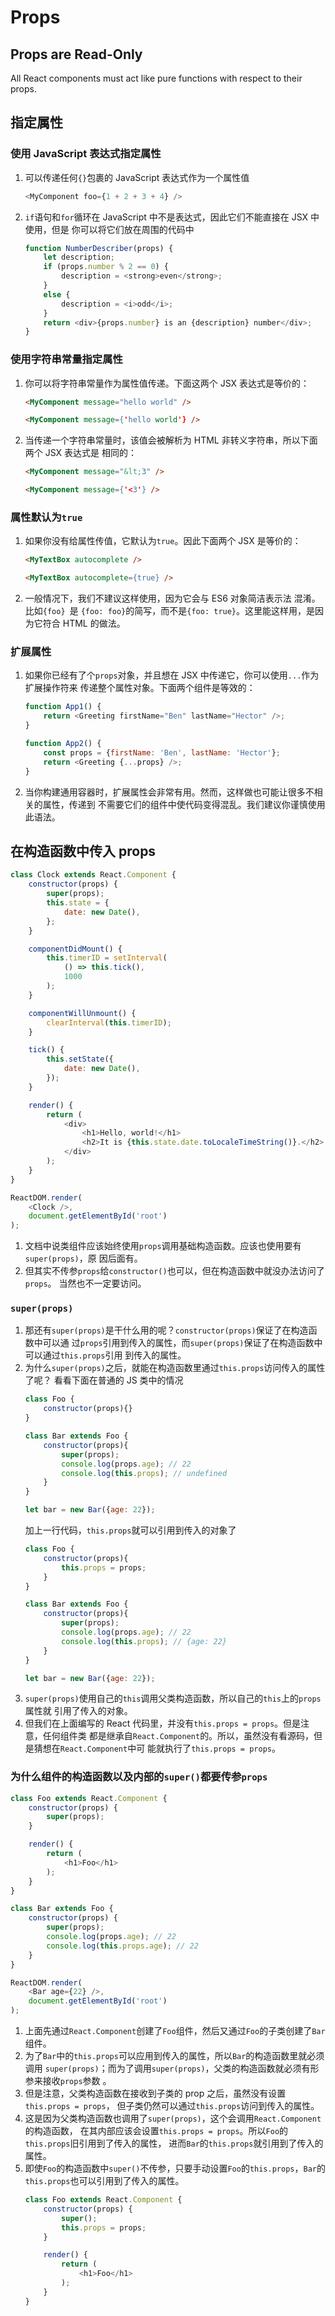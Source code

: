 # Props

## Props are Read-Only
All React components must act like pure functions with respect to their props.


## 指定属性
### 使用 JavaScript 表达式指定属性
1. 可以传递任何`{}`包裹的 JavaScript 表达式作为一个属性值
    ```js
    <MyComponent foo={1 + 2 + 3 + 4} />
    ```
2. `if`语句和`for`循环在 JavaScript 中不是表达式，因此它们不能直接在 JSX 中使用，但是
你可以将它们放在周围的代码中
    ```js
    function NumberDescriber(props) {
        let description;
        if (props.number % 2 == 0) {
            description = <strong>even</strong>;
        }
        else {
            description = <i>odd</i>;
        }
        return <div>{props.number} is an {description} number</div>;
    }
    ```

### 使用字符串常量指定属性
1. 你可以将字符串常量作为属性值传递。下面这两个 JSX 表达式是等价的：
    ```html
    <MyComponent message="hello world" />

    <MyComponent message={'hello world'} />
    ```
2. 当传递一个字符串常量时，该值会被解析为 HTML 非转义字符串，所以下面两个 JSX 表达式是
相同的：
    ```html
    <MyComponent message="&lt;3" />

    <MyComponent message={'<3'} />
    ```

### 属性默认为`true`
1. 如果你没有给属性传值，它默认为`true`。因此下面两个 JSX 是等价的：
    ```html
    <MyTextBox autocomplete />

    <MyTextBox autocomplete={true} />
    ```
2. 一般情况下，我们不建议这样使用，因为它会与 ES6 对象简洁表示法 混淆。比如`{foo} `是
`{foo: foo}`的简写，而不是`{foo: true}`。这里能这样用，是因为它符合 HTML 的做法。

### 扩展属性
1. 如果你已经有了个`props`对象，并且想在 JSX 中传递它，你可以使用`...`作为扩展操作符来
传递整个属性对象。下面两个组件是等效的：
    ```js
    function App1() {
        return <Greeting firstName="Ben" lastName="Hector" />;
    }

    function App2() {
        const props = {firstName: 'Ben', lastName: 'Hector'};
        return <Greeting {...props} />;
    }
    ```
2. 当你构建通用容器时，扩展属性会非常有用。然而，这样做也可能让很多不相关的属性，传递到
不需要它们的组件中使代码变得混乱。我们建议你谨慎使用此语法。


## 在构造函数中传入 props
```js
class Clock extends React.Component {
    constructor(props) {
        super(props);
        this.state = {
            date: new Date(),
        };
    }

    componentDidMount() {
        this.timerID = setInterval(
            () => this.tick(),
            1000
        );
    }

    componentWillUnmount() {
        clearInterval(this.timerID);
    }

    tick() {
        this.setState({
            date: new Date(),
        });
    }

    render() {
        return (
            <div>
                <h1>Hello, world!</h1>
                <h2>It is {this.state.date.toLocaleTimeString()}.</h2>
            </div>
        );
    }
}

ReactDOM.render(
    <Clock />,
    document.getElementById('root')
);
```

1. 文档中说类组件应该始终使用`props`调用基础构造函数。应该也使用要有`super(props)`，原
因后面有。
2. 但其实不传参`props`给`constructor()`也可以，但在构造函数中就没办法访问了`props`。
当然也不一定要访问。

### `super(props)`
1. 那还有`super(props)`是干什么用的呢？`constructor(props)`保证了在构造函数中可以通
过`props`引用到传入的属性，而`super(props)`保证了在构造函数中可以通过`this.props`引用
到传入的属性。
2. 为什么`super(props)`之后，就能在构造函数里通过`this.props`访问传入的属性了呢？
看看下面在普通的 JS 类中的情况
    ```js
    class Foo {
        constructor(props){}
    }

    class Bar extends Foo {
        constructor(props){
            super(props);
            console.log(props.age); // 22
            console.log(this.props); // undefined
        }
    }

    let bar = new Bar({age: 22});
    ```
    加上一行代码，`this.props`就可以引用到传入的对象了
    ```js
    class Foo {
        constructor(props){
            this.props = props;
        }
    }

    class Bar extends Foo {
        constructor(props){
            super(props);
            console.log(props.age); // 22
            console.log(this.props); // {age: 22}
        }
    }

    let bar = new Bar({age: 22});
    ```
3. `super(props)`使用自己的`this`调用父类构造函数，所以自己的`this`上的`props`属性就
引用了传入的对象。  
4. 但我们在上面编写的 React 代码里，并没有`this.props = props`。但是注意，任何组件类
都是继承自`React.Component`的。所以，虽然没有看源码，但是猜想在`React.Component`中可
能就执行了`this.props = props`。

### 为什么组件的构造函数以及内部的`super()`都要传参`props`
```js
class Foo extends React.Component {
    constructor(props) {
        super(props);
    }

    render() {
        return (
            <h1>Foo</h1>
        );
    }
}

class Bar extends Foo {
    constructor(props) {
        super(props);
        console.log(props.age); // 22
        console.log(this.props.age); // 22
    }
}

ReactDOM.render(
    <Bar age={22} />,
    document.getElementById('root')
);
```

1. 上面先通过`React.Component`创建了`Foo`组件，然后又通过`Foo`的子类创建了`Bar`组件。
2. 为了`Bar`中的`this.props`可以应用到传入的属性，所以`Bar`的构造函数里就必须调用
`super(props)`；而为了调用`super(props)`，父类的构造函数就必须有形参来接收`props`参数
。
3. 但是注意，父类构造函数在接收到子类的 prop 之后，虽然没有设置`this.props = props`，
但子类仍然可以通过`this.props`访问到传入的属性。
4. 这是因为父类构造函数也调用了`super(props)`，这个会调用`React.Component`的构造函数，
在其内部应该会设置`this.props = props`。所以`Foo`的`this.props`旧引用到了传入的属性，
进而`Bar`的`this.props`就引用到了传入的属性。
5. 即使`Foo`的构造函数中`super()`不传参，只要手动设置`Foo`的`this.props`，`Bar`的
`this.props`也可以引用到了传入的属性。
    ```js
    class Foo extends React.Component {
        constructor(props) {
            super();
            this.props = props;
        }

        render() {
            return (
                <h1>Foo</h1>
            );
        }
    }
    ```
